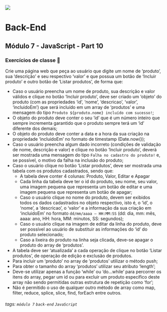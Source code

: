 ![](https://portal.alphaedtech.org.br/images/edtech/logo-edtech.webp)

# Back-End

## Módulo 7 - JavaScript - Part 10

### Exercícios de classe 🏫

Crie uma página web que peça ao usuário que digite um nome de ‘produto’, sua ‘descrição’ e seu respectivo ‘valor’ e que possua um botão de ‘Incluir produto’ e outro botão de ‘Listar produtos’, de forma que:

* Caso o usuário preencha um nome de produto, sua descrição e valor válidos e clique no botão ‘Incluir produto’, deve ser criado um ‘objeto’ do produto (com as propriedades ‘id’, ‘nome’, ‘descricao’, ‘valor’, ‘incluidoEm’) que será incluído em um array de ‘produtos’ e uma mensagem do tipo `Produto ${produto.nome} incluído com sucesso!`;
* O objeto do produto deve conter o seu ‘id’ que é um número inteiro que sempre incrementa garantido que o produto sempre terá um ‘id’ diferente dos demais;
* O objeto do produto deve conter a data e a hora da sua criação na propriedade ‘incluidoEm’ no formato de timestamp (Date.now());
* Caso o usuário preencha algum dado incorreto (condições de validação de nome, descrição e valor) e clique no botão ‘Incluir produto’, deverá ser mostrada uma mensagem do tipo `Falha no cadastro do produto!` e, se possível, o motivo da falha na inclusão do produto;
* Caso o usuário clique no botão ‘Listar produtos’, deve ser mostrada uma tabela com os produtos cadastrados, sendo que:
  - A tabela deve conter 4 colunas: Produto, Valor, Editar e Apagar
  - Cada linha da tabela deve ter o id do produto, seu nome, seu valor, uma imagem pequena que representa um botão de editar e uma imagem pequena que representa um botão de apagar;
  - Caso o usuário clique no nome do produto, devem ser exibidos todos os dados cadastrados no objeto respectivo, isto é, o ‘id’, o ‘nome’, a ‘descricao’, o ‘valor’ e a informação da sua criação em ‘incluidoEm’ no formato `dd/mm/aaaa – HH:MM:SS` (dd: dia, mm: mês, aaaa: ano, HH: hora, MM: minutos, SS: segundos);
  - Caso o usuário clique na imagem de editar da linha do produto, deve ser possível ao usuário de substituir as informações do ‘id’ do produto selecionado;
  - Caso a lixeira do produto na linha seja clicada, deve-se apagar o produto do array de ‘produtos’.
* A tabela deve ser ‘atualizada’ a cada operação de clique no botão ‘Listar produtos’, de operação de edição e exclusão de produtos.
* Para incluir um ‘produto’ no array de ‘produtos’ utilizar o método push;
* Para obter o tamanho do array ‘produtos’ utilizar seu atributo ‘length’;
* Deve-se utilizar apenas a função ‘while’ ou ‘do...while’ para percorrer os itens do array, pegar um id ou para excluir um produto específico deste array não sendo permitidas outras estrutura de repetição como ‘for’;
* Não é permitido o uso de qualquer outro método de array como map, filter, reduce, splice, slice, find, forEach entre outros.

###### tags: `módulo 7` `back-end` `JavaScript`